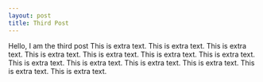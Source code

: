 ```yaml
---
layout: post
title: Third Post
---
```


Hello, I am the third post This is extra text.
This is extra text.
This is extra text.
This is extra text.
This is extra text.
This is extra text.
This is extra text.
This is extra text.
This is extra text.
This is extra text.
This is extra text.
This is extra text.
This is extra text.
